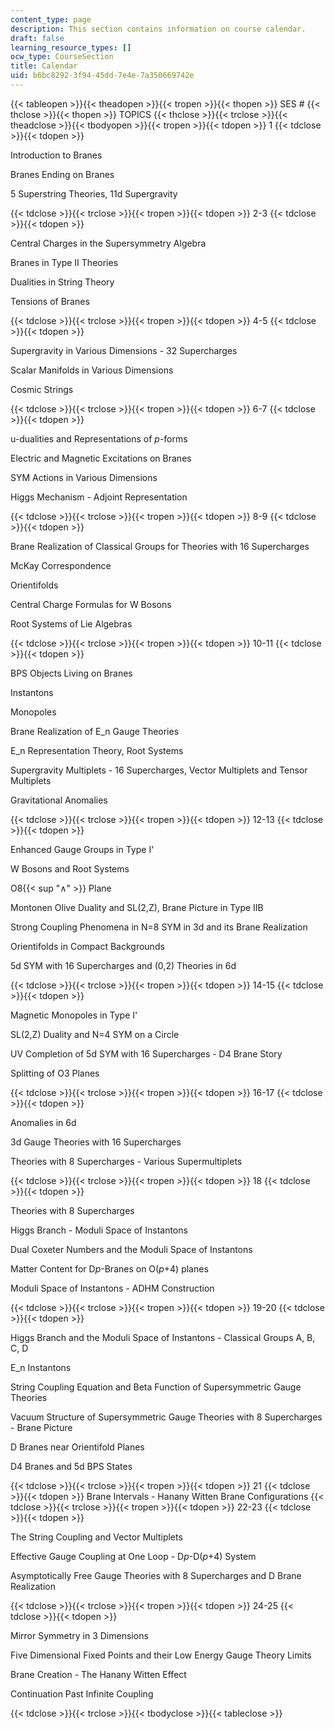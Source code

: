 ```yaml
---
content_type: page
description: This section contains information on course calendar.
draft: false
learning_resource_types: []
ocw_type: CourseSection
title: Calendar
uid: b6bc8292-3f94-45dd-7e4e-7a350669742e
---
```

{{< tableopen >}}{{< theadopen >}}{{< tropen >}}{{< thopen >}}
SES #
{{< thclose >}}{{< thopen >}}
TOPICS
{{< thclose >}}{{< trclose >}}{{< theadclose >}}{{< tbodyopen >}}{{< tropen >}}{{< tdopen >}}
1
{{< tdclose >}}{{< tdopen >}}

Introduction to Branes

Branes Ending on Branes

5 Superstring Theories, 11d Supergravity

{{< tdclose >}}{{< trclose >}}{{< tropen >}}{{< tdopen >}}
2-3
{{< tdclose >}}{{< tdopen >}}

Central Charges in the Supersymmetry Algebra

Branes in Type II Theories

Dualities in String Theory

Tensions of Branes

{{< tdclose >}}{{< trclose >}}{{< tropen >}}{{< tdopen >}}
4-5
{{< tdclose >}}{{< tdopen >}}

Supergravity in Various Dimensions - 32 Supercharges

Scalar Manifolds in Various Dimensions

Cosmic Strings

{{< tdclose >}}{{< trclose >}}{{< tropen >}}{{< tdopen >}}
6-7
{{< tdclose >}}{{< tdopen >}}

u-dualities and Representations of *p*\-forms

Electric and Magnetic Excitations on Branes

SYM Actions in Various Dimensions

Higgs Mechanism - Adjoint Representation

{{< tdclose >}}{{< trclose >}}{{< tropen >}}{{< tdopen >}}
8-9
{{< tdclose >}}{{< tdopen >}}

Brane Realization of Classical Groups for Theories with 16 Supercharges

McKay Correspondence

Orientifolds

Central Charge Formulas for W Bosons

Root Systems of Lie Algebras

{{< tdclose >}}{{< trclose >}}{{< tropen >}}{{< tdopen >}}
10-11
{{< tdclose >}}{{< tdopen >}}

BPS Objects Living on Branes

Instantons

Monopoles

Brane Realization of E\_n Gauge Theories

E\_n Representation Theory, Root Systems

Supergravity Multiplets - 16 Supercharges, Vector Multiplets and Tensor Multiplets

Gravitational Anomalies

{{< tdclose >}}{{< trclose >}}{{< tropen >}}{{< tdopen >}}
12-13
{{< tdclose >}}{{< tdopen >}}

Enhanced Gauge Groups in Type I'

W Bosons and Root Systems

O8{{< sup "∧" >}} Plane

Montonen Olive Duality and SL(2,Z), Brane Picture in Type IIB

Strong Coupling Phenomena in N=8 SYM in 3d and its Brane Realization

Orientifolds in Compact Backgrounds

5d SYM with 16 Supercharges and (0,2) Theories in 6d

{{< tdclose >}}{{< trclose >}}{{< tropen >}}{{< tdopen >}}
14-15
{{< tdclose >}}{{< tdopen >}}

Magnetic Monopoles in Type I'

SL(2,Z) Duality and N=4 SYM on a Circle

UV Completion of 5d SYM with 16 Supercharges - D4 Brane Story

Splitting of O3 Planes

{{< tdclose >}}{{< trclose >}}{{< tropen >}}{{< tdopen >}}
16-17
{{< tdclose >}}{{< tdopen >}}

Anomalies in 6d

3d Gauge Theories with 16 Supercharges

Theories with 8 Supercharges - Various Supermultiplets

{{< tdclose >}}{{< trclose >}}{{< tropen >}}{{< tdopen >}}
18
{{< tdclose >}}{{< tdopen >}}

Theories with 8 Supercharges

Higgs Branch - Moduli Space of Instantons

Dual Coxeter Numbers and the Moduli Space of Instantons

Matter Content for D*p*\-Branes on O(*p*+4) planes

Moduli Space of Instantons - ADHM Construction

{{< tdclose >}}{{< trclose >}}{{< tropen >}}{{< tdopen >}}
19-20
{{< tdclose >}}{{< tdopen >}}

Higgs Branch and the Moduli Space of Instantons - Classical Groups A, B, C, D

E\_n Instantons

String Coupling Equation and Beta Function of Supersymmetric Gauge Theories

Vacuum Structure of Supersymmetric Gauge Theories with 8 Supercharges - Brane Picture

D Branes near Orientifold Planes

D4 Branes and 5d BPS States

{{< tdclose >}}{{< trclose >}}{{< tropen >}}{{< tdopen >}}
21
{{< tdclose >}}{{< tdopen >}}
Brane Intervals - Hanany Witten Brane Configurations
{{< tdclose >}}{{< trclose >}}{{< tropen >}}{{< tdopen >}}
22-23
{{< tdclose >}}{{< tdopen >}}

The String Coupling and Vector Multiplets

Effective Gauge Coupling at One Loop - D*p*\-D(*p*+4) System

Asymptotically Free Gauge Theories with 8 Supercharges and D Brane Realization

{{< tdclose >}}{{< trclose >}}{{< tropen >}}{{< tdopen >}}
24-25
{{< tdclose >}}{{< tdopen >}}

Mirror Symmetry in 3 Dimensions

Five Dimensional Fixed Points and their Low Energy Gauge Theory Limits

Brane Creation - The Hanany Witten Effect

Continuation Past Infinite Coupling

{{< tdclose >}}{{< trclose >}}{{< tbodyclose >}}{{< tableclose >}}